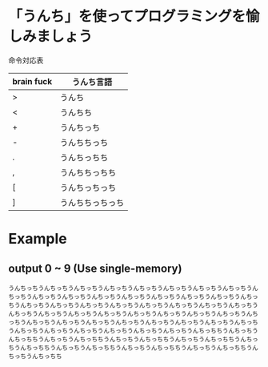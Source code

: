 # 「うんち」を使ってプログラミングを愉しみましょう

命令対応表

| brain fuck | うんち言語 |
| - | - |
| > | うんち |
| < | うんちち |
| + | うんちっち |
| - | うんちちっち |
| . | うんちっちち |
| , | うんちちっちち |
| [ | うんちっちっち |
| ] | うんちちっちっち |

# Example

## output 0 ~ 9 (Use single-memory)
```
うんちっちうんちっちうんちっちうんちっちうんちっちうんちっちうんちっちうんちっちうんちっちうんちっちうんちっちうんちっちうんちっちうんちっちうんちっちうんちっちうんちっちうんちっちうんちっちうんちっちうんちっちうんちっちうんちっちうんちっちうんちっちうんちっちうんちっちうんちっちうんちっちうんちっちうんちっちうんちっちうんちっちうんちっちうんちっちうんちっちうんちっちうんちっちうんちっちうんちっちうんちっちうんちっちうんちっちうんちっちうんちっちうんちっちうんちっちうんちっちうんちっちちうんちっちうんちっちちうんちっちうんちっちちうんちっちうんちっちちうんちっちうんちっちちうんちっちうんちっちちうんちっちうんちっちちうんちっちうんちっちちうんちっちうんちっちちうんちっちうんちっちち
```

